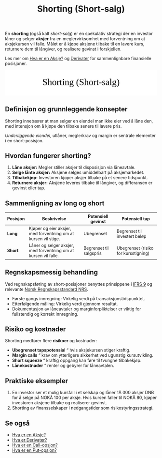 ﻿---
title: "Shorting (Short-salg)"
seoTitle: "Shorting (Short-salg)"
meta_description: 'En **shorting** (også kalt *short-salg*) er en spekulativ strategi der en investor låner og selger **aksjer** fra en meglervirksomhet med forventning om at ak...'
slug: shorting
type: blog
layout: pages/single
---

En **shorting** (også kalt *short-salg*) er en spekulativ strategi der en investor låner og selger **aksjer** fra en meglervirksomhet med forventning om at aksjekursen vil falle. Målet er å kjøpe aksjene tilbake til en lavere kurs, returnere dem til långiver, og realisere gevinst i forskjellen.

Les mer om [Hva er en Aksje?](/blogs/regnskap/hva-er-en-aksje "Hva er en Aksje? En Guide til Aksjer i Norge") og [Derivater](/blogs/regnskap/derivater "Hva er Derivater? Komplett Guide til Derivater i Regnskap") for sammenlignbare finansielle posisjoner.

![Shorting (Short-salg)](shorting-image.svg)

## Definisjon og grunnleggende konsepter

Shorting innebærer at man selger en eiendel man ikke eier ved å låne den, med intensjon om å kjøpe den tilbake senere til lavere pris.

*Underliggende eiendel*, utlåner, meglerkrav og margin er sentrale elementer i en short-posisjon.

## Hvordan fungerer shorting?

1. **Låne aksjer:** Megler stiller aksjer til disposisjon via låneavtale.
2. **Selge lånte aksjer:** Aksjene selges umiddelbart på aksjemarkedet.
3. **Tilbakekjøp:** Investoren kjøper aksjer tilbake på et senere tidspunkt.
4. **Returnere aksjer:** Aksjene leveres tilbake til långiver, og differansen er gevinst eller tap.

## Sammenligning av long og short

| Posisjon | Beskrivelse                                                                           | Potensiell gevinst                         | Potensiell tap                       |
|----------|---------------------------------------------------------------------------------------|--------------------------------------------|--------------------------------------|
| **Long** | Kjøper og eier aksjer, med forventning om at kursen vil stige.                        | Ubegrenset                                  | Begrenset til investert beløp         |
| **Short**| Låner og selger aksjer, med forventning om at kursen vil falle.                       | Begrenset til salgspris                    | Ubegrenset (risiko for kursstigning) |

## Regnskapsmessig behandling

Ved regnskapsføring av short-posisjoner benyttes prinsippene i [IFRS 9](/blogs/regnskap/hva-er-ifrs "Hva er IFRS? Komplett Guide") og relevante [Norsk Regnskapsstandard NRS](/blogs/regnskap/norsk-regnskapsstandard-nrs "Norsk Regnskapsstandard NRS").

* Første gangs innregning: Virkelig verdi på transaksjonstidspunktet.
* Etterfølgende måling: Virkelig verdi gjennom resultat.
* Dokumentasjon av låneavtaler og marginforpliktelser er viktig for fullstendig og korrekt innregning.

## Risiko og kostnader

Shorting medfører flere **risikoer** og kostnader:

* **Ubegrenset tapspotensial** “ hvis aksjekursen stiger kraftig.
* **Margin calls** “ krav om ytterligere sikkerhet ved ugunstig kursutvikling.
* **Short squeeze** “ kraftig oppgang kan føre til tvungne tilbakekjøp.
* **Lånekostnader** “ renter og gebyrer for låneavtalen.

## Praktiske eksempler

1. En investor ser et mulig kursfall i et selskap og låner 1Â 000 aksjer DNB for å selge på NOKÂ 100 per aksje. Hvis kursen faller til NOKÂ 80, kjøper investoren aksjene tilbake og realiserer gevinst.
2. Shorting av finansselskaper i nedgangstider som risikostyringsstrategi.

## Se også

* [Hva er en Aksje?](/blogs/regnskap/hva-er-en-aksje "Hva er en Aksje? En Guide til Aksjer i Norge")
* [Hva er Derivater?](/blogs/regnskap/derivater "Hva er Derivater? Komplett Guide til Derivater i Regnskap")
* [Hva er en Call-opsjon?](/blogs/regnskap/call-opsjon "Hva er en Call-opsjon? En Guide til Kjøpsopsjoner i Regnskap")
* [Hva er en Put-opsjon?](/blogs/regnskap/put-opsjon "Hva er en Put-opsjon? En Guide til Salgsopsjoner i Regnskap")









